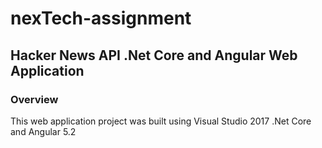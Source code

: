 # nexTech-assignment

## Hacker News API .Net Core and Angular Web Application

### Overview

This web application project was built using Visual Studio 2017 .Net Core and Angular 5.2
```
